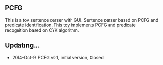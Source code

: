 ## PCFG 
This is a toy sentence parser with GUI. Sentence parser based on PCFG and predicate identification. This toy implements PCFG and predicate recognition based on CYK algorithm.

## Updating...
* 2014-Oct-9, PCFG v0.1, initial version, Closed
